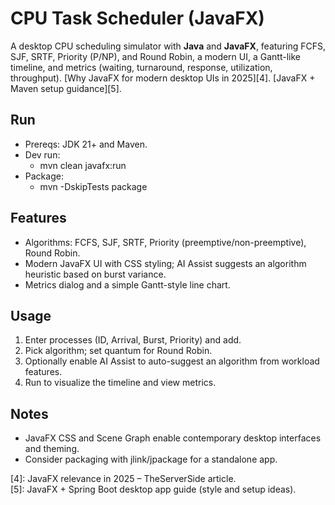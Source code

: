 # CPU Task Scheduler (JavaFX)

A desktop CPU scheduling simulator with **Java** and **JavaFX**, featuring FCFS, SJF, SRTF, Priority (P/NP), and Round Robin, a modern UI, a Gantt-like timeline, and metrics (waiting, turnaround, response, utilization, throughput). [Why JavaFX for modern desktop UIs in 2025][4]. [JavaFX + Maven setup guidance][5].

## Run
- Prereqs: JDK 21+ and Maven.
- Dev run:
  - mvn clean javafx:run
- Package:
  - mvn -DskipTests package

## Features
- Algorithms: FCFS, SJF, SRTF, Priority (preemptive/non-preemptive), Round Robin.
- Modern JavaFX UI with CSS styling; AI Assist suggests an algorithm heuristic based on burst variance.
- Metrics dialog and a simple Gantt-style line chart.

## Usage
1. Enter processes (ID, Arrival, Burst, Priority) and add.
2. Pick algorithm; set quantum for Round Robin.
3. Optionally enable AI Assist to auto-suggest an algorithm from workload features.
4. Run to visualize the timeline and view metrics.

## Notes
- JavaFX CSS and Scene Graph enable contemporary desktop interfaces and theming.
- Consider packaging with jlink/jpackage for a standalone app.

[4]: JavaFX relevance in 2025 – TheServerSide article.  
[5]: JavaFX + Spring Boot desktop app guide (style and setup ideas).

